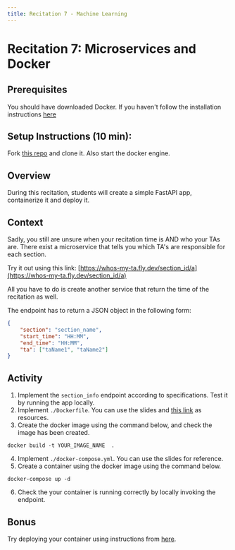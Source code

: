 ```yaml
---
title: Recitation 7 - Machine Learning
---
```

 
# Recitation 7:  Microservices and Docker

## Prerequisites

You should have downloaded Docker. If you haven't follow the installation instructions [here](https://docs.docker.com/get-docker/)
 
## Setup Instructions (10 min): 

Fork [this repo](https://github.com/CMU-313/s23-docker-recitation) and clone it.
Also start the docker engine.
 
## Overview

During this recitation, students will create a simple FastAPI app, containerize it and deploy it.
 
## Context

Sadly, you still are unsure when your recitation time is AND who your TAs are. There exist a microservice that tells you which TA's are responsible for each section.

Try it out using this link: [https://whos-my-ta.fly.dev/section_id/a](https://whos-my-ta.fly.dev/section_id/a)

All you have to do is create another service that return the time of the recitation as well.

The endpoint has to return a JSON object in the following form:
```json
{
    "section": "section_name",
    "start_time": "HH:MM",
    "end_time": "HH:MM",
    "ta": ["taName1", "taName2"]
}
```

 
## Activity

1. Implement the `section_info` endpoint according to specifications. Test it by running the app locally.
2. Implement `./Dockerfile`. You can use the slides and [this link](https://docs.docker.com/engine/reference/builder/) as resources.
3. Create the docker image using the command below, and check the image has been created.
```terminal
docker build -t YOUR_IMAGE_NAME  .
```
4. Implement `./docker-compose.yml`. You can use the slides for reference.
5. Create a container using the docker image using the command below.
```terminal
docker-compose up -d 
```
6. Check the your container is running correctly by locally invoking the endpoint.
 
## Bonus

Try deploying your container using instructions from [here](https://fly.io/docs/languages-and-frameworks/dockerfile/).
